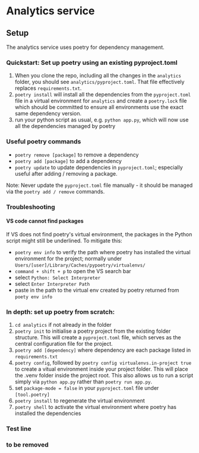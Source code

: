 # Analytics service

## Setup

The analytics service uses poetry for dependency management.

### Quickstart: Set up poetry using an existing pyproject.toml

1. When you clone the repo, including all the changes in the `analytics` folder, you should see `analytics/pyproject.toml`. That file effectively replaces `requirements.txt`.
2. `poetry install` will install all the dependencies from the `pyproject.toml` file in a virtual environment for `analytics` and create a `poetry.lock` file which should be committed to ensure all environments use the exact same dependency version.
3. run your python script as usual, e.g. `python app.py`, which will now use all the dependencies managed by poetry

### Useful poetry commands
- `poetry remove [package]` to remove a dependency
- `poetry add [package]` to add a dependency
- `poetry update` to update dependencies in `pyproject.toml`; especially useful after adding / removing a package.

Note: Never update the `pyproject.toml` file manually - it should be managed via the `poetry add / remove` commands. 

### Troubleshooting

#### VS code cannot find packages

If VS does not find poetry's virtual environment, the packages in the Python script might still be underlined. To mitigate this:

- `poetry env info` to verify the path where poetry has installed the virtual environment for the project; normally under `Users/[user]/Library/Caches/pypoetry/virtualenvs/` 
- `command + shift + p` to open the VS search bar
- select `Python: Select Interpreter`
- select `Enter Interpreter Path`
- paste in the path to the virtual env created by poetry returned from `poety env info`

### In depth: set up poetry from scratch:

1. `cd analytics` if not already in the folder
2. `poetry init` to initialise a poetry project from the existing folder structure. This will create a `pyproject.toml` file, which serves as the central configuration file for the project.
3. `poetry add [dependency]` where dependency are each package listed in `requirements.txt`
4. `poetry config`, followed by `poetry config virtualenvs.in-project true` to create a vitual environment inside your project folder. This will place the .venv folder inside the project root. This also allows us to run a script simply via `python app.py` rather than `poetry run app.py`.
5. set `package-mode = false` in your `pyproject.toml` file under `[tool.poetry]`
6. `poetry install` to regenerate the virtual environment
7. `poetry shell` to activate the virtual environment where poetry has installed the dependencies

### Test line 
### to be removed 
  
